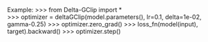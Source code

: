 Example:
        >>> from Delta-GClip import * <br/>
        >>> optimizer = deltaGClip(model.parameters(), lr=0.1, delta=1e-02, gamma-0.25)
        >>> optimizer.zero_grad()
        >>> loss_fn(model(input), target).backward()
        >>> optimizer.step()
